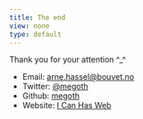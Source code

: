 ```yaml
---
title: The end
view: none
type: default
---
```


Thank you for your attention ^_^

- Email: [arne.hassel@bouvet.no](mailto:arne.hassel@bouvet.no)
- Twitter: [@megoth](https://twitter.com/megoth)
- Github: [megoth](https://github.com/megoth)
- Website: [I Can Has Web](http://icanhasweb.net/)
